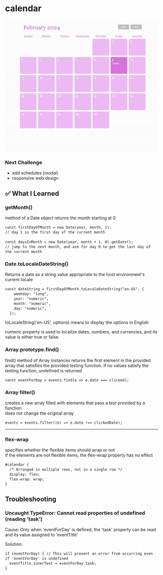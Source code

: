 # calendar

![Alt text](calendar_1.gif)

### Next Challenge

- add schedules (modal)
- responsive web design

## ✅ What I Learned

### getMonth()

method of a Date object returns the month starting at 0

```
const firstDayOfMonth = new Date(year, month, 1);
// day 1 is the first day of the current month

const daysInMonth = new Date(year, month + 1, 0).getDate();
// jump to the next month, and ask for day 0 to get the last day of the current month
```

### Date.toLocaleDateString()

Returns a date as a string value appropriate to the host environment's current locale

```
const dateString = firstDayOfMonth.toLocaleDateString("en-US", {
    weekday: "long",
    year: "numeric",
    month: "numeric",
    day: "numeric",
  });
```

toLocaleString('en-US', options) means to display the options in English

numeric property is used to localize dates, numbers, and currencies, and its value is either true or false.

### Array.prototype.find()

find() method of Array instances returns the first element in the provided array that satisfies the provided testing function. If no values satisfy the testing function, undefined is returned

```
const eventForDay = events.find(e => e.date === clicked);
```

### Array filter()

creates a new array filled with elements that pass a test provided by a function<br>
does not change the original array

```
events = events.filter((e) => e.date !== clickedDate);

```

<hr>

### flex-wrap

specifies whether the flexible items should wrap or not<br>
If the elements are not flexible items, the flex-wrap property has no effect

```
#calendar {
  /* Arranged in multiple rows, not in a single row */
  display: flex;
  flex-wrap: wrap;
}
```

## Troubleshooting

### Uncaught TypeError: Cannot read properties of undefined (reading 'task')

Cause: Only when 'eventForDay' is defined, the 'task' property can be read and its value assigned to 'eventTitle'

Solution:

```
if (eventForDay) { // This will prevent an error from occurring even if 'eventForDay' is undefined
  eventTitle.innerText = eventForDay.task;
}
```
